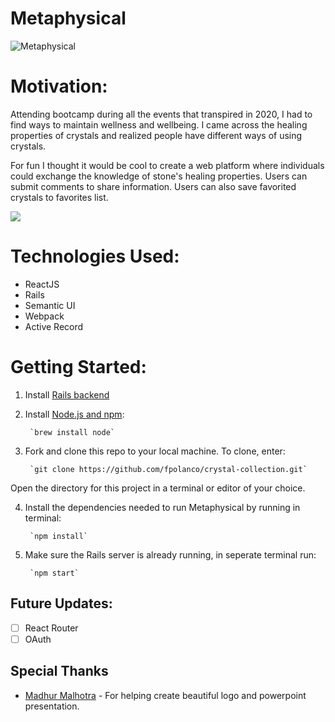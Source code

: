 # Metaphysical

![Metaphysical](https://user-images.githubusercontent.com/59297307/125382712-2ad88600-e364-11eb-956c-6a697afbd470.png)




# Motivation:
Attending bootcamp during all the events that transpired in 2020, I had to find ways to maintain wellness and wellbeing. I came across the healing properties of crystals and realized people have different ways of using crystals.

For fun I thought it would be cool to create a web platform where individuals could exchange the knowledge of stone's healing properties. Users can submit comments to share information. Users can also save favorited crystals to favorites list.





![](metaphysicaldemo.gif)


# Technologies Used:
- ReactJS
- Rails
- Semantic UI
- Webpack
- Active Record

# Getting Started:
1. Install [Rails backend](https://github.com/fpolanco/metaphysical-backend/tree/main)
 
2. Install [Node.js and npm](https://docs.npmjs.com/getting-started):

        `brew install node`

3. Fork and clone this repo to your local machine. To clone, enter:

        `git clone https://github.com/fpolanco/crystal-collection.git`
Open the directory for this project in a terminal or editor of your choice.

4. Install the dependencies needed to run Metaphysical by running in terminal:

        `npm install`

5. Make sure the Rails server is already running, in seperate terminal run:
 
        `npm start`
        
    
## Future Updates:

- [ ] React Router
- [ ] OAuth

## Special Thanks
* [Madhur Malhotra](https://www.linkedin.com/in/madhurxyz/) - For helping create beautiful logo and powerpoint presentation.
